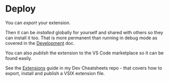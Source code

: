 # Deploy

You can _export_ your extension.

Then it can be _installed_ globally for yourself and shared with others so they can install it too. That is more permanent than running in debug mode as covered in the [Development](development.md#start-the-extension) doc.

You can also _publish_ the extension to the VS Code marketplace so it can be found easily.

See the [Extensions][] guide in my Dev Cheatsheets repo - that covers how to export, install and publish a VSIX extension file.

[Extensions]: https://michaelcurrin.github.io/dev-cheatsheets/cheatsheets/vscode-extensions/extension/
